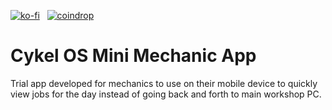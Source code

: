 [![ko-fi](https://pabanks.io/assets/kofi-md.svg)](https://ko-fi.com/H2H1ZZY1Q) &nbsp; [![coindrop](https://pabanks.io/assets/coindrop-md.svg)](https://coindrop.to/auxcodes)
# Cykel OS Mini Mechanic App
Trial app developed for mechanics to use on their mobile device to quickly view jobs for the day instead of going back and forth to main workshop PC.
